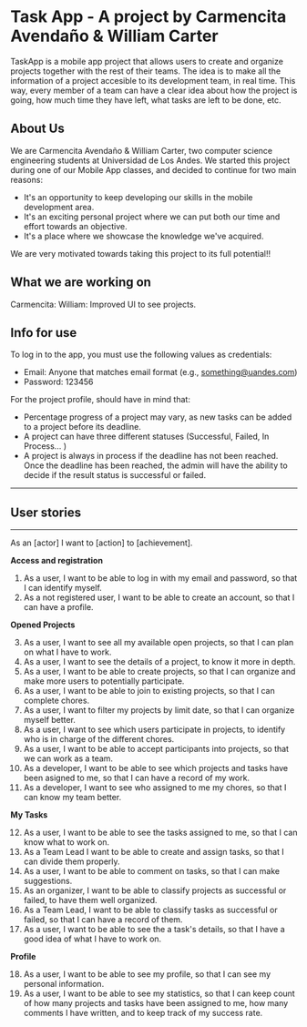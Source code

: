 # Task App - A project by Carmencita Avendaño & William Carter

TaskApp is a mobile app project that allows users to create and organize projects together with the rest of their teams. The idea is to make all the information of a project accesible to its development team, in real time. This way, every member of a team can have a clear idea about how the project is going, how much time they have left, what tasks are left to be done, etc. 

## About Us
We are Carmencita Avendaño & William Carter, two computer science engineering students at Universidad de Los Andes. We started this project during one of our Mobile App classes, and decided to continue for two main reasons:

- It's an opportunity to keep developing our skills in the mobile development area.
- It's an exciting personal project where we can put both our time and effort towards an objective.
- It's a place where we showcase the knowledge we've acquired.

We are very motivated towards taking this project to its full potential!!

## What we are working on

Carmencita:
William: Improved UI to see projects.

## Info for use
To log in to the app, you must use the following values as credentials: 
- Email: Anyone that matches email format (e.g., something@uandes.com)
- Password: 123456

For the project profile, should have in mind that:
- Percentage progress of a project may vary, as new tasks can be added to a project before its deadline.
- A project can have three different statuses (Successful, Failed, In Process... )
- A project is always in process if the deadline has not been reached. Once the deadline has been reached, the admin will have the ability to decide if the result 
status is successful or failed.

---
## **User stories**
---

As an [actor] I want to [action] to [achievement].

**Access and registration**

1. As a user, I want to be able to log in with my email and password, so that I can identify myself.  
2. As a not registered user, I want to be able to create an account, so that I can have a profile.  

**Opened Projects**  

3. As a user, I want to see all my available open projects, so that I can plan on what I have to work.  
4. As a user, I want to see the details of a project, to know it more in depth.  
5. As a user, I want to be able to create projects, so that I can organize and make more users to potentially participate.  
6. As a user, I want to be able to join to existing projects, so that I can complete chores.   
7. As a user, I want to filter my projects by limit date, so that I can organize myself better. 
8. As a user, I want to see which users participate in projects, to identify who is in charge of the different chores.
9. As a user, I want to be able to accept participants into projects, so that we can work as a team.
10. As a developer, I want to be able to see which projects and tasks have been asigned to me, so that I can have a record of my work.
11. As a developer, I want to see who assigned to me my chores, so that I can know my team better.

**My Tasks**

12. As a user, I want to be able to see the tasks assigned to me, so that I can know what to work on. 
13. As a Team Lead I want to be able to create and assign tasks, so that I can divide them properly.  
14. As a user, I want to be able to comment on tasks, so that I can make suggestions.  
15. As an organizer, I want to be able to classify projects as successful or failed, to have them well organized.
16. As a Team Lead, I want to be able to classify tasks as successful or failed, so that I can have a record of them.  
17. As a user, I want to be able to see the a task's details, so that I have a good idea of what I have to work on.

**Profile**

18. As a user, I want to be able to see my profile, so that I can see my personal information.
19. As a user, I want to be able to see my statistics, so that I can keep count of how many projects and tasks have been assigned to me, how many comments I have written, and to keep track of my success rate.

